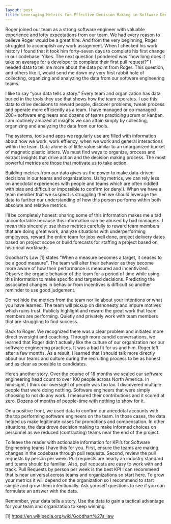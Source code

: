 ```yaml
---
layout: post
title: Leveraging Metrics for Effective Decision Making in Software Development
---
```


Roger joined our team as a strong software engineer with valuable experience and lofty expectations from our team. We had every reason to believe Roger would be a great hire. And from the very beginning, Roger struggled to accomplish any work assignment. When I checked his work history I found that it took him forty-seven days to complete his first change in our codebase. Yikes. The next question I pondered was “how long does it take on average for a developer to complete their first pull request?” I needed data to tell me more about the data point from Roger. This question, and others like it, would send me down my very first rabbit hole of collecting, organizing and analyzing the data from our software engineering teams.

I like to say “your data tells a story.” Every team and organization has data buried in the tools they use that shows how the team operates. I use this data to drive decisions to reward people, discover problems, tweak process and operate more efficiently as a team. I have managed or co-managed 200+ software engineers and dozens of teams practicing scrum or kanban. I am routinely amazed at insights we can attain simply by collecting, organizing and analyzing the data from our tools.

The systems, tools and apps we regularly use are filled with information about how we work, work effiency, when we work and general interactions within the team. Data alone is of little value similar to an unorganized bucket of magnetic plastic letters. We must find ways to organize, process and extract insights that drive action and the decision making process. The most powerful metrics are those that motivate us to take action.

Building metrics from our data gives us the power to make data-driven decisions in our teams and organizations. Using metrics, we can rely less on anecdotal experiences with people and teams which are often riddled with bias and difficult or impossible to confirm (or deny!). When we have a team member that we suspect is struggling then we should leverage the data to further our understanding of how this person performs within both absolute and relative metrics.

I’ll be completely honest: sharing some of this information makes me a tad uncomfortable because this information can be abused by bad managers. I mean this sincerely: use these metrics carefully to reward team members that are doing great work, analyze situations with underperforming employees, reward the entire team for jobs well done, project delivery dates based on project scope or build forecasts for staffing a project based on historical workloads.

Goodhart’s Law [1] states “When a measure becomes a target, it ceases to be a good measure". The team will alter their behavior as they become more aware of how their performance is measured and incentivized. Observe the organic behavior of the team for a period of time while using this information to make specific and targeted decisions. Predicting the associated changes in behavior from incentives is difficult so another reminder to use good judgement.

Do not hide the metrics from the team nor lie about your intentions or what you have learned. The team will pickup on dishonesty and impure motives which ruins trust. Publicly highlight and reward the great work that team members are performing. Quietly and privately work with team members that are struggling to find success.

Back to Roger. We recognized there was a clear problem and initiated more direct oversight and coaching. Through more candid conversations, we learned that Roger didn’t actually like the culture of our organization nor our software engineering practices. It was a bad fit for us and him. Roger left after a few months. As a result, I learned that I should talk more directly about our teams and culture during the recruiting process to be as honest and as clear as possible to candidates.

Here’s another story. Over the course of 18 months we scaled our software engineering head count to over 100 people across North America. In hindsight, I think our oversight of people was too lax. I discovered multiple people that were doing nothing. Software engineers that were simply choosing to not do any work. I measured their contributions and it scored at zero. Dozens of months of people-time with nothing to show for it.

On a positive front, we used data to confirm our anecdotal accounts with the top performing software engineers on the team. In those cases, the data helped us make legitimate cases for promotions and compensation. In other situations, the data drove decision making to make informed choices on personnel as we reduced (contracting) teams near the end of the project.

To leave the reader with actionable information for KPI’s for Software Engineering teams I have this for you. First, ensure the teams are making changes in the codebase through pull requests. Second, review the pull requests by person per week. Pull requests are nearly an industry standard and teams should be familiar. Also, pull requests are easy to work with and track. Pull Requests by person per week is the best KPI I can recommend that is near universal across teams and organizations so start here. To grow your metrics it will depend on the organization so I recommend to start simple and grow them intentionally. Ask yourself questions to see if you can formulate an answer with the data.

Remember, your data tells a story. Use the data to gain a tactical advantage for your team and organization to keep winning.

[1] https://en.wikipedia.org/wiki/Goodhart%27s_law
